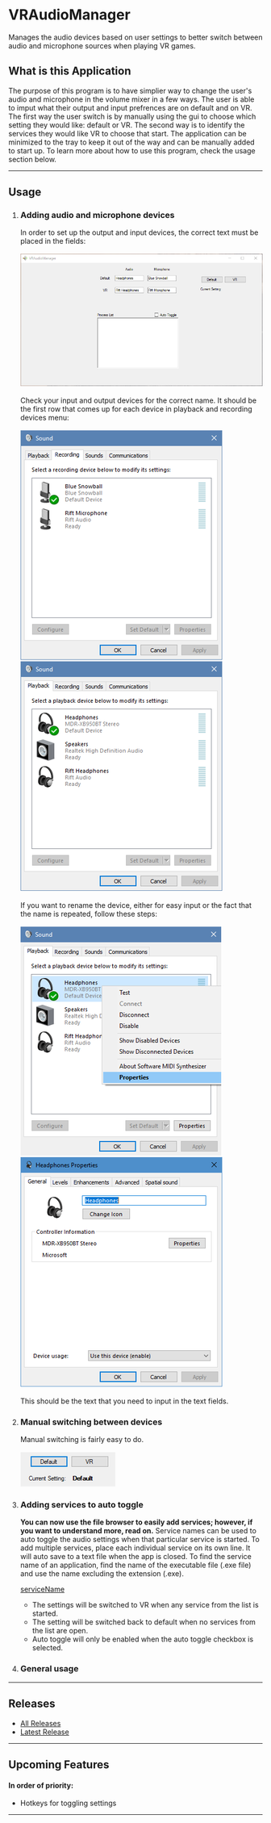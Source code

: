 # VRAudioManager
Manages the audio devices based on user settings to better switch between audio and microphone sources when playing VR games.

<h2>What is this Application</h2>
<p>The purpose of this program is to have simplier way to change the user's audio and microphone in the volume mixer in a few ways. The user is able to imput what their output and input prefrences are on default and on VR. The first way the user switch is by manually using the gui to choose which setting they would like: default or VR. The second way is to identify the services they would like VR to choose that start. The application can be minimized to the tray to keep it out of the way and can be manually added to start up. To learn more about how to use this program, check the usage section below.</p>
<hr>
<h2>Usage</h2>
<ol>
<li>
<h3>Adding audio and microphone devices</h3>
<p>
In order to set up the output and input devices, the correct text must be placed in the fields:
<br></br>
<img src="Images/addingaudandmic.PNG">
<br></br>
Check your input and output devices for the correct name. It should be the first row that comes up for each device in playback and recording devices menu: 
<br></br>
<img src="Images/input.PNG">
<img src="Images/output.PNG">
<br></br>If you want to rename the device, either for easy input or the fact that the name is repeated, follow these steps:
<br></br>
<img src="Images/properties.PNG">
<img src="Images/rename.PNG">
<br></br>
This should be the text that you need to input in the text fields.
</p>
</li>
<li>
<h3>Manual switching between devices</h3>
<p>
Manual switching is fairly easy to do.
<br></br>
<img src="Images/ManualSwitch.PNG">
</p>
</li>
<li>
<h3>Adding services to auto toggle</h3>
<p><b>You can now use the file browser to easily add services; however, if you want to understand more, read on.</b> Service names can be used to auto toggle the audio settings when that particular service is started. To add multiple services, place each individual service on its own line. It will auto save to a text file when the app is closed. To find the service name of an application, find the name of the executable file (.exe file) and use the name excluding the extension (.exe).                      

<a href="https://msdn.microsoft.com/en-us/library/system.diagnostics.process.processname(v=vs.110).aspx">serviceName</a></p>

<ul>
<li>The settings will be switched to VR when any service from the list is started.</li>
<li>The setting will be switched back to default when no services from the list are open.</li>
<li>Auto toggle will only be enabled when the auto toggle checkbox is selected.</li>
</ul>

</li>
<li>
<h3>General usage</h3>
</li>
</ol>
<hr>
<h2>Releases</h2>
<ul>
<li><a href="https://github.com/mbilenko03/VRAudioManager/releases">All Releases</a></li>
<li><a href="https://github.com/mbilenko03/VRAudioManager/releases/tag/v1.1.3">Latest Release</a></li>
</ul>
<hr>
<h2>Upcoming Features</h2>
<h4>In order of priority:</h4>
<ul>
<li>Hotkeys for toggling settings</li>
</ul>
<hr>
